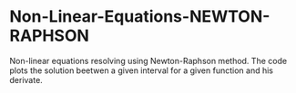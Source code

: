 # Non-Linear-Equations-NEWTON-RAPHSON
Non-linear equations resolving using Newton-Raphson method. The code plots the solution beetwen a given interval for a given function and his derivate.
